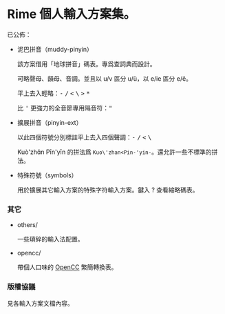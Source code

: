# Rime 個人輸入方案集。

已公佈：

*   泥巴拼音（muddy-pinyin）

    該方案借用「地球拼音」碼表。專爲查詞典而設計。

    可略聲母、韻母、音調。並且以 u/v 區分 u/ü，以 e/ie 區分 e/ê。

    平上去入輕略：<kbd>-</kbd> <kbd>/</kbd> <kbd>\<</kbd> <kbd>\\</kbd> <kbd>\></kbd> <kbd>\*</kbd>

    比 <kbd>'</kbd> 更強力的全音節專用隔音符：<kbd>"</kbd>

*   擴展拼音（pinyin-ext）

    以此四個符號分別標註平上去入四個聲調：<kbd>-</kbd> <kbd>/</kbd> <kbd>\<</kbd> <kbd>\\</kbd>

    Kuò'zhɑ̌n Pīn'yīn 的拼法爲 `Kuo\'zhan<Pin-'yin-`。還允許一些不標準的拼法。

*   特殊符號（symbols）

    用於擴展其它輸入方案的特殊字符輸入方案。鍵入 ? 查看縮略碼表。


### 其它

*   others/

    一些瑣碎的輸入法配置。

*   opencc/

    帶個人口味的 [OpenCC] 繁簡轉換表。

[OpenCC]: https://github.com/BYVoid/OpenCC/


### 版權協議

見各輸入方案文檔內容。
